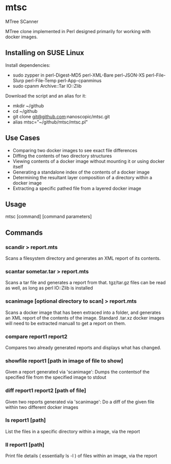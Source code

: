 # mtsc
MTree SCanner

MTree clone implemented in Perl designed primarily for working with docker images.

## Installing on SUSE Linux
Install dependencies:
  * sudo zypper in perl-Digest-MD5 perl-XML-Bare perl-JSON-XS perl-File-Slurp perl-File-Temp perl-App-cpanminus
  * sudo cpanm Archive::Tar IO::Zlib
  
Download the script and an alias for it:
  * mkdir ~/github
  * cd ~/github
  * git clone git@github.com:nanoscopic/mtsc.git
  * alias mtsc="~/github/mtsc/mtsc.pl"
  
## Use Cases
* Comparing two docker images to see exact file differences
* Diffing the contents of two directory structures
* Viewing contents of a docker image without mounting it or using docker itself
* Generating a standalone index of the contents of a docker image
* Determining the resultant layer composition of a directory within a docker image
* Extracting a specific pathed file from a layered docker image

## Usage
mtsc [command] [command parameters]

## Commands
### scandir > report.mts
Scans a filesystem directory and generates an XML report of its contents.
    
### scantar sometar.tar > report.mts
Scans a tar file and generates a report from that.
tgz/tar.gz files can be read as well, as long as perl IO::Zlib is installed

### scanimage [optional directory to scan] > report.mts
Scans a docker image that has been extraced into a folder, and generates
an XML report of the contents of the image.
Standard .tar.xz docker images will need to be extracted manuall to get a report on them.

### compare report1 report2
Compares two already generated reports and displays what has changed.
    
### showfile report1 [path in image of file to show]
Given a report generated via 'scanimage':
Dumps the contentsof the specified file from the specified image to stdout
    
### diff report1 report2 [path of file]
Given two reports generated via 'scanimage':
Do a diff of the given file within two different docker images

### ls report1 [path]
List the files in a specific directory within a image, via the report
    
### ll report1 [path]
Print file details ( essentially ls -l ) of files within an image, via the report
